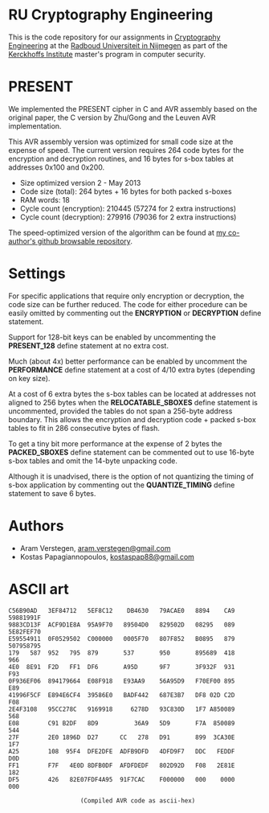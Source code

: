 RU Cryptography Engineering
===========================
This is the code repository for our assignments in
[Cryptography Engineering](http://rucryptoengineering.wordpress.com) at the 
[Radboud Universiteit in Nijmegen](http://www.ru.nl/) as part of the 
[Kerckhoffs Institute](http://kerckhoffs-institute.org/) master's program in
computer security.

PRESENT
=======
We implemented the PRESENT cipher in C and AVR assembly based on the original
paper, the C version by Zhu/Gong and the Leuven AVR implementation.

This AVR assembly version was optimized for small code size at the expense of
speed.
The current version requires 264 code bytes for the encryption and decryption
routines, and 16 bytes for s-box tables at addresses 0x100 and 0x200.

* Size optimized version 2 - May 2013
* Code size (total):           264 bytes + 16 bytes for both packed s-boxes
* RAM words:                    18
* Cycle count (encryption): 210445 (57274 for 2 extra instructions)
* Cycle count (decryption): 279916 (79036 for 2 extra instructions)

The speed-optimized version of the algorithm can be found at
[my co-author's github browsable repository](
https://github.com/kostaspap88/PRESENT_speed_implementation/).

Settings
========
For specific applications that require only encryption or decryption, the code
size can be further reduced.
The code for either procedure can be easily omitted by commenting out the
**ENCRYPTION** or **DECRYPTION** define statement.

Support for 128-bit keys can be enabled by uncommenting the **PRESENT_128**
define statement at no extra cost.

Much (about 4x) better performance can be enabled by uncomment the
**PERFORMANCE** define statement at a cost of 4/10 extra bytes (depending
on key size).

At a cost of 6 extra bytes the s-box tables can be located at addresses not
aligned to 256 bytes when the **RELOCATABLE_SBOXES** define statement is
uncommented, provided the tables do not span a 256-byte address boundary.
This allows the encryption and decryption code + packed s-box tables to fit in
286 consecutive bytes of flash.

To get a tiny bit more performance at the expense of 2 bytes the
**PACKED_SBOXES** define statement can be commented out to use 16-byte s-box
tables and omit the 14-byte unpacking code.

Although it is unadvised, there is the option of not quantizing the timing of
s-box application by commenting out the **QUANTIZE_TIMING** define statement
to save 6 bytes.

Authors
=======
 * Aram Verstegen, aram.verstegen@gmail.com
 * Kostas Papagiannopoulos, kostaspap88@gmail.com

ASCII art
=========

    C56B90AD   3EF84712   5EF8C12    DB4630   79ACAE0   8894    CA9  59881991F
    9883CD13F  ACF9D1E8A  95A9F70   89504D0   829502D   08295   089  5E82FEF70
    E59554911  0F0529502  C000000   0005F70   807F852   B0895   879  507958795
    179   587  952   795  879       537       950       895689  418     966
    4E0  8E91  F2D   FF1  DF6       A95D      9F7       3F932F  931     F93
    0F936EF06  894179664  E08F918   E93AA9    56A95D9   F70EF00 895     E89
    41996F5CF  E894E6CF4  39586E0   BADF442   687E3B7   DF8 02D C2D     F08
    2E4F3108   95CC278C   9169918     6278D   93C830D   1F7 A850089     568
    E08        C91 B2DF   8D9          36A9   5D9       F7A  850089     544
    27F        2E0 1896D  D27      CC   278   D91       899  3CA30E     1F7
    A25        108  95F4  DFE2DFE  ADFB9DFD   4DFD9F7   DDC   FEDDF     D0D
    FF1        F7F   4E0D 8DFB0DF  AFDFDEDF   802D92D   F08   2E81E     182
    DF5        426   82E07FDF4A95  91F7CAC    F000000   000    0000     000

                        (Compiled AVR code as ascii-hex)


